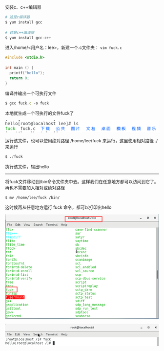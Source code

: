 安装c、c++编辑器

```py
# 这是c编译器
$ yum install gcc

# 这是c++编译器
$ yum install gcc-c++
```

进入/home/&lt;用户名：lee&gt;，新建一个.c文件夹： `vim fuck.c`

```c
#include <stdio.h>

int main () {
  printf("hello");
  return 0;
}
```

编译并输出一个可执行文件

```js
$ gcc fuck.c -o fuck
```

本地就生成一个可执行的文件fuck了

![](/assets/1235467687654465567.png)



运行该文件，也可以使用绝对路径 /home/lee/fuck 来运行，这里使用相对路径 ./ 来运行

```py
$ ./fuck
```

执行该文件，输出hello

---

将fuck文件移动到/bin命令文件夹中去。这样我们在任意地方都可以访问到它了。再也不需要加入相对或绝对路径

```
$ mv /home/lee/fuck /bin/
```

这时候再从任意地方运行 fuck 命令，都可以打印出hello

![](/assets/ads864ijnxvccfuck.png)

![](/assets/adsszzczxcwqeqweqweq.png)

